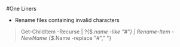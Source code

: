 #One Liners

* Rename files containing invalid characters

> Get-ChildItem -Recurse | ?{$_.name -like "*#*"} | Rename-Item -NewName {$_.Name -replace "#"," "}
